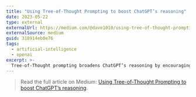 ```yaml
---
title: "Using Tree-of-Thought Prompting to boost ChatGPT’s reasoning"
date: 2023-05-22
type: external
externalUrl: https://medium.com/@dave1010/using-tree-of-thought-prompting-to-boost-chatgpts-reasoning-318914eb0e76
externalSource: medium
guid: 318914eb0e76
tags:
  - artificial-intelligence
  - openai
excerpt: >-
  Tree-of-Thought prompting broadens ChatGPT’s reasoning by encouraging structured exploration of ideas.
---
```


> Read the full article on Medium: [Using Tree-of-Thought Prompting to boost ChatGPT’s reasoning](https://medium.com/@dave1010/using-tree-of-thought-prompting-to-boost-chatgpts-reasoning-318914eb0e76).
